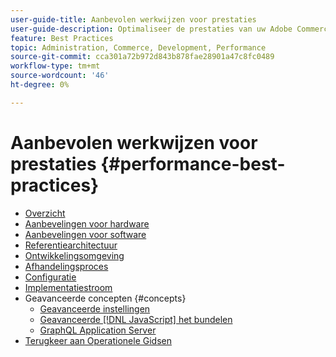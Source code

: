 ```yaml
---
user-guide-title: Aanbevolen werkwijzen voor prestaties
user-guide-description: Optimaliseer de prestaties van uw Adobe Commerce-productieimplementatie met deze aanbevelingen.
feature: Best Practices
topic: Administration, Commerce, Development, Performance
source-git-commit: cca301a72b972d843b878fae28901a47c8fc0489
workflow-type: tm+mt
source-wordcount: '46'
ht-degree: 0%

---
```



# Aanbevolen werkwijzen voor prestaties {#performance-best-practices}

- [Overzicht](overview.md)
- [Aanbevelingen voor hardware](hardware.md)
- [Aanbevelingen voor software](software.md)
- [Referentiearchitectuur](reference-architecture.md)
- [Ontwikkelingsomgeving](development-environment.md)
- [Afhandelingsproces](high-throughput-order-processing.md)
- [Configuratie](configuration.md)
- [Implementatiestroom](deployment-flow.md)
- Geavanceerde concepten {#concepts}
   - [Geavanceerde instellingen](advanced-setup.md)
   - [Geavanceerde  [!DNL JavaScript]  het bundelen](advanced-js-bundling.md)
   - [GraphQL Application Server](application-server.md)
- [ Terugkeer aan Operationele Gidsen ](https://experienceleague.adobe.com/docs/commerce-operations/operational-guides/home.html)
